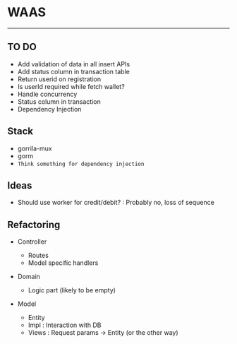 # WAAS
------

## TO DO
- Add validation of data in all insert APIs
- Add status column in transaction table
- Return userid on registration
- Is userId required while fetch wallet?
- Handle concurrency
- Status column in transaction
- Dependency Injection 

## Stack
- gorrila-mux
- gorm
- ```Think something for dependency injection```

## Ideas
- Should use worker for credit/debit? : Probably no, loss of sequence

## Refactoring
- Controller
    - Routes
    - Model specific handlers

- Domain
    - Logic part (likely to be empty)

- Model
    - Entity
    - Impl : Interaction with DB
    - Views : Request params -> Entity (or the other way)